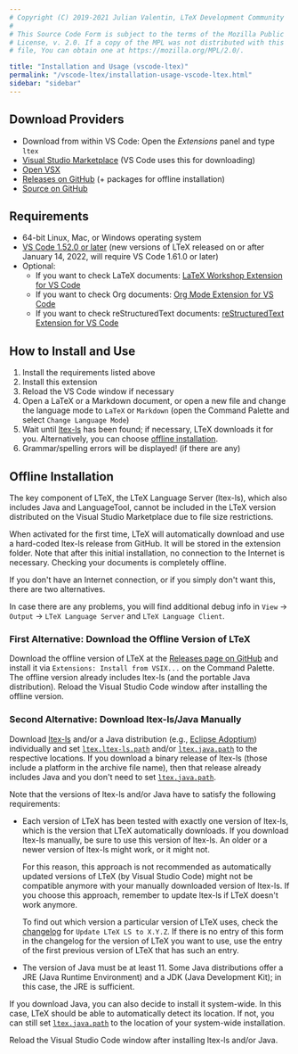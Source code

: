 ```yaml
---
# Copyright (C) 2019-2021 Julian Valentin, LTeX Development Community
#
# This Source Code Form is subject to the terms of the Mozilla Public
# License, v. 2.0. If a copy of the MPL was not distributed with this
# file, You can obtain one at https://mozilla.org/MPL/2.0/.

title: "Installation and Usage (vscode-ltex)"
permalink: "/vscode-ltex/installation-usage-vscode-ltex.html"
sidebar: "sidebar"
---
```


## Download Providers

- Download from within VS Code: Open the *Extensions* panel and type `ltex`
- [Visual Studio Marketplace](https://marketplace.visualstudio.com/items?itemName=valentjn.vscode-ltex) (VS Code uses this for downloading)
- [Open VSX](https://open-vsx.org/extension/valentjn/vscode-ltex)
- [Releases on GitHub](https://github.com/valentjn/vscode-ltex/releases) (+ packages for offline installation)
- [Source on GitHub](https://github.com/valentjn/vscode-ltex)

## Requirements

- 64-bit Linux, Mac, or Windows operating system
- [VS Code 1.52.0 or later](https://code.visualstudio.com/) (new versions of LTeX released on or after January 14, 2022, will require VS Code 1.61.0 or later)
- Optional:
  - If you want to check LaTeX documents: [LaTeX Workshop Extension for VS Code](https://marketplace.visualstudio.com/items?itemName=James-Yu.latex-workshop)
  - If you want to check Org documents: [Org Mode Extension for VS Code](https://marketplace.visualstudio.com/items?itemName=tootone.org-mode)
  - If you want to check reStructuredText documents: [reStructuredText Extension for VS Code](https://marketplace.visualstudio.com/items?itemName=lextudio.restructuredtext)

## How to Install and Use

1. Install the requirements listed above
2. Install this extension
3. Reload the VS Code window if necessary
4. Open a LaTeX or a Markdown document, or open a new file and change the language mode to `LaTeX` or `Markdown` (open the Command Palette and select `Change Language Mode`)
5. Wait until [ltex-ls](../faq.html#whats-the-difference-between-vscode-ltex-ltex-ls-and-languagetool) has been found; if necessary, LTeX downloads it for you. Alternatively, you can choose [offline installation](#offline-installation).
6. Grammar/spelling errors will be displayed! (if there are any)

## Offline Installation

The key component of LTeX, the LTeX Language Server (ltex-ls), which also includes Java and LanguageTool, cannot be included in the LTeX version distributed on the Visual Studio Marketplace due to file size restrictions.

When activated for the first time, LTeX will automatically download and use a hard-coded ltex-ls release from GitHub. It will be stored in the extension folder. Note that after this initial installation, no connection to the Internet is necessary. Checking your documents is completely offline.

If you don't have an Internet connection, or if you simply don't want this, there are two alternatives.

In case there are any problems, you will find additional debug info in `View` → `Output` → `LTeX Language Server` and `LTeX Language Client`.

### First Alternative: Download the Offline Version of LTeX

Download the offline version of LTeX at the [Releases page on GitHub](https://github.com/valentjn/vscode-ltex/releases) and install it via `Extensions: Install from VSIX...` on the Command Palette. The offline version already includes ltex-ls (and the portable Java distribution). Reload the Visual Studio Code window after installing the offline version.

### Second Alternative: Download ltex-ls/Java Manually

Download [ltex-ls](https://github.com/valentjn/ltex-ls/releases) and/or a Java distribution (e.g., [Eclipse Adoptium](https://adoptium.net/)) individually and set [`ltex.ltex-ls.path`](../settings.html#ltexltex-lspath) and/or [`ltex.java.path`](../settings.html#ltexjavapath) to the respective locations. If you download a binary release of ltex-ls (those include a platform in the archive file name), then that release already includes Java and you don't need to set [`ltex.java.path`](../settings.html#ltexjavapath).

Note that the versions of ltex-ls and/or Java have to satisfy the following requirements:

- Each version of LTeX has been tested with exactly one version of ltex-ls, which is the version that LTeX automatically downloads. If you download ltex-ls manually, be sure to use this version of ltex-ls. An older or a newer version of ltex-ls might work, or it might not.

  For this reason, this approach is not recommended as automatically updated versions of LTeX (by Visual Studio Code) might not be compatible anymore with your manually downloaded version of ltex-ls. If you choose this approach, remember to update ltex-ls if LTeX doesn't work anymore.

  To find out which version a particular version of LTeX uses, check the [changelog](changelog.html) for `Update LTeX LS to X.Y.Z`. If there is no entry of this form in the changelog for the version of LTeX you want to use, use the entry of the first previous version of LTeX that has such an entry.
- The version of Java must be at least 11. Some Java distributions offer a JRE (Java Runtime Environment) and a JDK (Java Development Kit); in this case, the JRE is sufficient.

If you download Java, you can also decide to install it system-wide. In this case, LTeX should be able to automatically detect its location. If not, you can still set [`ltex.java.path`](../settings.html#ltexjavapath) to the location of your system-wide installation.

Reload the Visual Studio Code window after installing ltex-ls and/or Java.
